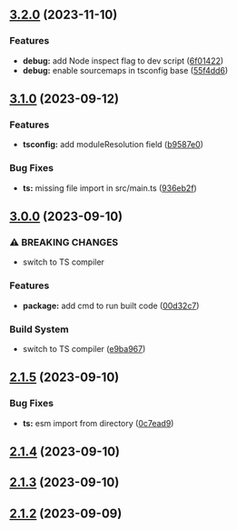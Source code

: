 

## [3.2.0](https://github.com/michalsvorc/ts-nodejs-template/compare/v3.1.0...v3.2.0) (2023-11-10)


### Features

* **debug:** add Node inspect flag to dev script ([6f01422](https://github.com/michalsvorc/ts-nodejs-template/commit/6f014223f646bb4c487227d6ec6c7b07bc577068))
* **debug:** enable sourcemaps in tsconfig base ([55f4dd6](https://github.com/michalsvorc/ts-nodejs-template/commit/55f4dd665b80976dc66c53ab2a91084c64f459dc))

## [3.1.0](https://github.com/michalsvorc/ts-nodejs-template/compare/v3.0.0...v3.1.0) (2023-09-12)


### Features

* **tsconfig:** add moduleResolution field ([b9587e0](https://github.com/michalsvorc/ts-nodejs-template/commit/b9587e0c6c74ce470caf16d39fb4b180e9fdfa5a))


### Bug Fixes

* **ts:** missing file import in src/main.ts ([936eb2f](https://github.com/michalsvorc/ts-nodejs-template/commit/936eb2fab6319cf91af4c007c1d1e86662c1e137))

## [3.0.0](https://github.com/michalsvorc/ts-nodejs-template/compare/v2.1.5...v3.0.0) (2023-09-10)


### ⚠ BREAKING CHANGES

* switch to TS compiler

### Features

* **package:** add cmd to run built code ([00d32c7](https://github.com/michalsvorc/ts-nodejs-template/commit/00d32c7ef046b531f76310ec85c5b3a8e08c26d6))


### Build System

* switch to TS compiler ([e9ba967](https://github.com/michalsvorc/ts-nodejs-template/commit/e9ba9671a5f9ccfff58e2869c40dcfc10ef2ed47))

## [2.1.5](https://github.com/michalsvorc/ts-nodejs-template/compare/v2.1.4...v2.1.5) (2023-09-10)


### Bug Fixes

* **ts:** esm import from directory ([0c7ead9](https://github.com/michalsvorc/ts-nodejs-template/commit/0c7ead98df13fada2f1f237ca0307329ffeec8e7))

## [2.1.4](https://github.com/michalsvorc/ts-nodejs-template/compare/v2.1.3...v2.1.4) (2023-09-10)

## [2.1.3](https://github.com/michalsvorc/ts-nodejs-template/compare/v2.1.2...v2.1.3) (2023-09-10)

## [2.1.2](https://github.com/michalsvorc/ts-nodejs-template/compare/v2.1.1...v2.1.2) (2023-09-09)